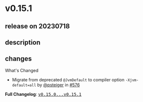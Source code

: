 # v0.15.1

## release on 20230718

## description

## changes

What's Changed

* Migrate from deprecated <code>@JvmDefault</code> to compiler option <code>-Xjvm-default=all</code> by <a class="user-mention notranslate" data-hovercard-type="user" data-hovercard-url="/users/psteiger/hovercard" data-octo-click="hovercard-link-click" data-octo-dimensions="link_type:self" href="https://github.com/psteiger">@psteiger</a> in <a class="issue-link js-issue-link" data-error-text="Failed to load title" data-id="1704041013" data-permission-text="Title is private" data-url="https://github.com/uber/RIBs/issues/576" data-hovercard-type="pull_request" data-hovercard-url="/uber/RIBs/pull/576/hovercard" href="https://github.com/uber/RIBs/pull/576">#576</a>

<strong>Full Changelog</strong>: <a class="commit-link" href="https://github.com/uber/RIBs/compare/v0.15.0...v0.15.1"><tt>v0.15.0...v0.15.1</tt></a>

